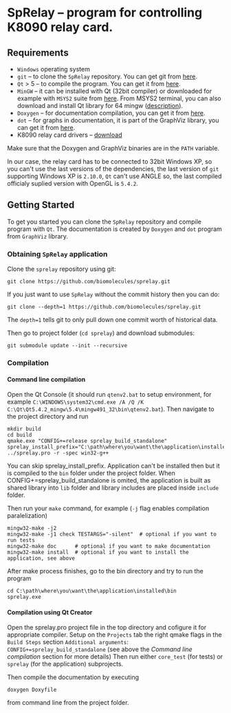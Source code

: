 # SpRelay – program for controlling K8090 relay card.

## Requirements

* `Windows` operating system
* `git` – to clone the `SpRelay` repository. You can get git from [here][git].
* `Qt` > 5 – to compile the program. You can get it from [here][qt].
* `MinGW` – it can be installed with Qt (32bit compiler) or downloaded for example with `MSYS2` suite from
  [here][msys2]. From MSYS2 terminal, you can also download and install Qt library for 64 mingw 
  ([description][qtmsys2]).  
* `Doxygen` – for documentation compilation, you can get it from [here][doxygen].
* `dot` – for graphs in documentation, it is part of the GraphViz library, you can get it from [here][graphviz].
* K8090 relay card drivers – [download][k8090download]

Make sure that the Doxygen and GraphViz binaries are in the `PATH` variable.

In our case, the relay card has to be connected to 32bit Windows XP, so you can't use the last versions of the
dependencies, the last version of `git` supporting Windows XP is `2.10.0`, `Qt` can't use ANGLE so, the last compiled
officialy suplied version with OpenGL is `5.4.2`.

## Getting Started

To get you started you can clone the `SpRelay` repository and compile program with `Qt`. The documentation is created by
`Doxygen` and `dot` program from `GraphViz` library.

### Obtaining `SpRelay` application

Clone the `sprelay` repository using git:

```
git clone https://github.com/biomolecules/sprelay.git
```

If you just want to use `SpRelay` without the commit history then you can do:

```
git clone --depth=1 https://github.com/biomolecules/sprelay.git
```

The `depth=1` tells git to only pull down one commit worth of historical data.

Then go to project folder (`cd sprelay`) and download submodules:
```
git submodule update --init --recursive
```

### Compilation

#### Command line compilation
Open the Qt Console (it should run `qtenv2.bat` to setup environment, for example
`C:\WINDOWS\system32\cmd.exe /A /Q /K C:\Qt\Qt5.4.2_mingw\5.4\mingw491_32\bin\qtenv2.bat`). Then navigate to
the project directory and run
```
mkdir build
cd build
qmake.exe "CONFIG+=release sprelay_build_standalone" sprelay_install_prefix="C:\path\where\you\want\the\application\installed" ../sprelay.pro -r -spec win32-g++
```

You can skip sprelay_install_prefix. Application can't be installed then but it is compiled to the `bin` folder under the project folder.
When CONFIG+=sprelay_build_standalone is omited, the application is built as shared library into `lib` folder and library includes are placed inside
`include` folder.

Then run your `make` command, for example (`-j` flag enables compilation paralelization)
```
mingw32-make -j2
mingw32-make -j1 check TESTARGS="-silent"  # optional if you want to run tests
mingw32-make doc      # optional if you want to make documentation
mingw32-make install  # optional if you want to install the application, see above
```

After make process finishes, go to the bin directory and try to run the program
```
cd C:\path\where\you\want\the\application\installed\bin
sprelay.exe
```

#### Compilation using Qt Creator
Open the sprelay.pro project file in the top directory and cofigure it for appropriate compiler. Setup on the `Projects` tab the right qmake flags in the
`Build Steps` section `Additional arguments`: `CONFIG+=sprelay_build_standalone` (see above the *Command line compilation* section for more details) Then run
either `core_test` (for tests) or `sprelay` (for the application) subprojects.

Then compile the documentation by executing
```
doxygen Doxyfile
```
from command line from the project folder.

[git]: https://git-scm.com/
[qt]: https://www.qt.io/
[msys2]: http://www.msys2.org/
[qtmsys2]: https://wiki.qt.io/MSYS2
[doxygen]: http://www.stack.nl/~dimitri/doxygen/
[graphviz]: http://graphviz.org/
[k8090download]: http://www.vellemanusa.com/downloads/files/downloads/k8090_vm8090_rev1.zip

